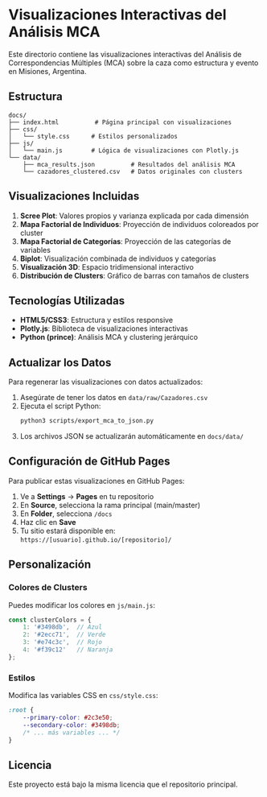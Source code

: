 # Visualizaciones Interactivas del Análisis MCA

Este directorio contiene las visualizaciones interactivas del Análisis de Correspondencias Múltiples (MCA) sobre la caza como estructura y evento en Misiones, Argentina.

## Estructura

```
docs/
├── index.html          # Página principal con visualizaciones
├── css/
│   └── style.css      # Estilos personalizados
├── js/
│   └── main.js        # Lógica de visualizaciones con Plotly.js
└── data/
    ├── mca_results.json          # Resultados del análisis MCA
    └── cazadores_clustered.csv   # Datos originales con clusters
```

## Visualizaciones Incluidas

1. **Scree Plot**: Valores propios y varianza explicada por cada dimensión
2. **Mapa Factorial de Individuos**: Proyección de individuos coloreados por cluster
3. **Mapa Factorial de Categorías**: Proyección de las categorías de variables
4. **Biplot**: Visualización combinada de individuos y categorías
5. **Visualización 3D**: Espacio tridimensional interactivo
6. **Distribución de Clusters**: Gráfico de barras con tamaños de clusters

## Tecnologías Utilizadas

- **HTML5/CSS3**: Estructura y estilos responsive
- **Plotly.js**: Biblioteca de visualizaciones interactivas
- **Python (prince)**: Análisis MCA y clustering jerárquico

## Actualizar los Datos

Para regenerar las visualizaciones con datos actualizados:

1. Asegúrate de tener los datos en `data/raw/Cazadores.csv`
2. Ejecuta el script Python:
   ```bash
   python3 scripts/export_mca_to_json.py
   ```
3. Los archivos JSON se actualizarán automáticamente en `docs/data/`

## Configuración de GitHub Pages

Para publicar estas visualizaciones en GitHub Pages:

1. Ve a **Settings** → **Pages** en tu repositorio
2. En **Source**, selecciona la rama principal (main/master)
3. En **Folder**, selecciona `/docs`
4. Haz clic en **Save**
5. Tu sitio estará disponible en: `https://[usuario].github.io/[repositorio]/`

## Personalización

### Colores de Clusters

Puedes modificar los colores en `js/main.js`:

```javascript
const clusterColors = {
    1: '#3498db',  // Azul
    2: '#2ecc71',  // Verde
    3: '#e74c3c',  // Rojo
    4: '#f39c12'   // Naranja
};
```

### Estilos

Modifica las variables CSS en `css/style.css`:

```css
:root {
    --primary-color: #2c3e50;
    --secondary-color: #3498db;
    /* ... más variables ... */
}
```

## Licencia

Este proyecto está bajo la misma licencia que el repositorio principal.
